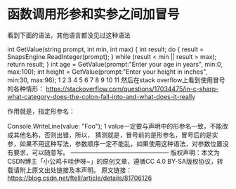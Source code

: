 # 函数调用形参和实参之间加冒号

看到下面的语法，其他语言都没见过这种语法

int GetValue(string prompt, int min, int max) { int result; do { result = SnapsEngine.ReadInteger(prompt); } while (result < min || result > max); return result; } int age = GetValue(prompt:"Enter your age in years", min:0, max:100); int height = GetValue(prompt:"Enter your height in inches", min:30, max:96); 1 2 3 4 5 6 7 8 9 10 11 然后在stack overflow上看到使用冒号的各种情形： https://stackoverflow.com/questions/17034475/in-c-sharp-what-category-does-the-colon-fall-into-and-what-does-it-really

作用就是，指定形参名：

Console.WriteLine(value: "Foo"); 1 value一定要与声明中的形参名一致，不能改成其他名称，否则出错，所以， 猜测就是，冒号前的是形参名，冒号后的是实参，如果不用这种写法，参数顺序一定不能乱，如果使用这种语法，对参数位置没有要求，可以随意写。 ———————————————— 版权声明：本文为CSDN博主「小公鸡卡哇伊呀\~」的原创文章，遵循CC 4.0 BY-SA版权协议，转载请附上原文出处链接及本声明。 原文链接：https://blog.csdn.net/ftell/article/details/81706126
